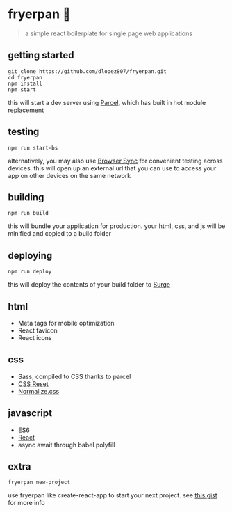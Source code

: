 # fryerpan 🍳
> a simple react boilerplate for single page web applications

## getting started
```shell
git clone https://github.com/dlopez807/fryerpan.git
cd fryerpan
npm install
npm start
```
this will start a dev server using [Parcel](https://parceljs.org/), which has built in hot module replacement

## testing
```shell
npm run start-bs
```
alternatively, you may also use [Browser Sync](https://browsersync.io/) for convenient testing across devices. this will open up an external url that you can use to access your app on other devices on the same network

## building
```shell
npm run build
```
this will bundle your application for production. your html, css, and js will be minified and copied to a build folder

## deploying
```shell
npm run deploy
```
this will deploy the contents of your build folder to [Surge](https://surge.sh/)

## html
* Meta tags for mobile optimization
* React favicon
* React icons

## css
* Sass, compiled to CSS thanks to parcel
* [CSS Reset](https://meyerweb.com/eric/tools/css/reset/)
* [Normalize.css](https://necolas.github.io/normalize.css/)

## javascript
* ES6
* [React](https://reactjs.org)
* async await through babel polyfill

## extra
```shell
fryerpan new-project
```
use fryerpan like create-react-app to start your next project. see [this gist](https://gist.github.com/dlopez807/e5cfe4cf5ad17037b159f8aabf52027a) for more info